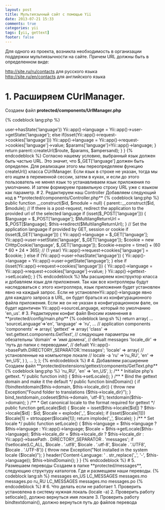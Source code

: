 ```yaml
---
layout: post
title: Мультиязычный сайт с помощью Yii
date: 2013-07-21 15:33
comments: true
categories: yii
tags: [yii, gettext]
footer: false
---
```


Для одного из проекта, возникла необходимость в организации поддержки мультиязычности на сайте. Причем URL должны быть в определенном виде:

http://site.ru/ru/contacts для русского языка    
http://site.ru/en/contacts для английского языка 

<!-- more -->

# 1. Расширяем CUrlManager.

Создаем файл **protected/components/UrlManager.php**

{% codeblock lang:php %}
<?php

class UrlManager extends CUrlManager {

    public function createUrl($route,$params=array(),$ampersand='&')
    {
        if (!isset($params['language'])) {
            if (Yii::app()->user->hasState('language'))
                Yii::app()->language = Yii::app()->user->getState('language');
            else if(isset(Yii::app()->request->cookies['language']))
                Yii::app()->language = Yii::app()->request->cookies['language']->value;
            $params['language']=Yii::app()->language;
        }
        return parent::createUrl($route, $params, $ampersand);
    }

}
{% endcodeblock %}

Согласно нашему условию, выбранный язык должен быть частью URL. Это значит, что $_GET['language'] должен быть определен. Для реализации этого мы переопределяем функцию createUrl() класса CUrlManager. Если язык в строке не указан, тогда мы его ищем в переменной сессии, затем в куках, и если до этого пользователь не менял язык то устанавливаем язык приложения по умолчанию. И затем формируем правильную строку URL уже с языком как параметр. 

# 2. Редактируем наш Controller

Добавляем следующий код в **protected/components/Controller.php**

{% codeblock lang:php %}
public function __construct($id, $module = null) {
    parent::__construct($id, $module);

    // If there is a post-request, redirect the application to the provided url of the selected language
    if (isset($_POST['language'])) {
        $language = $_POST['language'];
        $MultilangReturnUrl = $_POST[$language];
        $this->redirect($MultilangReturnUrl);
    }

    // Set the application language if provided by GET, session or cookie
    if (isset($_GET['language'])) {
        Yii::app()->language = $_GET['language'];
        Yii::app()->user->setState('language', $_GET['language']);
        $cookie = new CHttpCookie('language', $_GET['language']);
        $cookie->expire = time() + (60 * 60 * 24 * 365); // (1 year)
        Yii::app()->request->cookies['language'] = $cookie;
    } else if (Yii::app()->user->hasState('language')) {
        Yii::app()->language = Yii::app()->user->getState('language');
    } else if (isset(Yii::app()->request->cookies['language'])) {
        Yii::app()->language = Yii::app()->request->cookies['language']->value;
    }

    Yii::app()->gettext->setLocale();
}
{% endcodeblock %}

Мы расширяем конструктор класса и добавляем язык для приложения. Так как все контроллеры будут наследоваться с этого контроллера, язык приложения будет установлен явно на каждый запрос.
Если не установленYii::app()->language явно для каждого запроса в URL, он будет браться из конфигурационного файла приложения. Если же он не указан в конфигурационном фале, он будет идентичен Yii::app()->sourceLanguage, который по умолчанию 'en_us'. 

# 3. Редактируем конфиг файл

Вносим изменения в **protected/config/main.php**

{% codeblock lang:sh %}
return array(
    ...
    'sourceLanguage'=>'en',
    'language' => 'ru',
    ...
    
    // application components
    'components' => array(
        'gettext' => array(
            'class' => 'ext.gettext.components.GetText',
            
            // следующие параметры не обезательны
            'domain' => 'имя домена', // defualt messages
            'locale_dir' => 'путь до папки с переводами', // defualt Yii::app()->basePath.DIRECTORY_SEPARATOR.'messages';
            'locale' => array(
                // установленные на компьютере локале
                // locale -a
                'ru' =>'ru_RU',
                'en' => 'en_US',
             ) 
        ),        
        ...
    );
);
{% endcodeblock %}

# 4. Добавляем расширение

Создаем файл **protected/extensions/gettext/components/GetText.php**

{% codeblock lang:php %}
<?php

class GetText extends CApplicationComponent
{
    /**
     * @var GetText domain.
     */
    public $domain = 'messages';

    /**
     * @var Language in yii.
     */
    public $language;

    /**
     * @var Directory containing gettext messages.
     */
    public $locale_dir;

    /**
     * @var array locale (locale -a)
     */
    public $locale = array(
        'ru' => 'ru_RU',
        'en' => 'en_US',
    );

    /**
     * Initialize php's gettext.
     */
    public function init()
    {
        $this->setLocale();
    }

    /**
     * Bind the gettext domain and make it the default
     */
    public function bindDomain()
    {
        if (!bindtextdomain($this->domain, $this->locale_dir)) {
            throw new Exception("Found folder to translations {$this->locale_dir}");
        }
        bind_textdomain_codeset($this->domain, 'utf-8');
        textdomain($this->domain);
    }

    /**
     * Get canonical locale to the format required for gettext
     */
    public function getLocale($id)
    {
        $locale = isset($this->locale[$id]) ? $this->locale[$id] : $id;
        $locale = explode('_', $locale);
        if (isset($locale[1])) $locale[1] = strtoupper($locale[1]);
        return implode('_', $locale);
    }

    /**
     * Set locale
     */
    public function setLocale()
    {
        $this->language = $this->language ? $this->language : Yii::app()->language;
        $locale = $this->getLocale($this->language);

        $this->locale_dir = $this->locale_dir ? $this->locale_dir : Yii::app()->basePath . DIRECTORY_SEPARATOR . 'messages';

        if (!setlocale(LC_ALL, $locale . '.utf8', $locale . '.utf-8', $locale . '.UTF8', $locale . '.UTF-8')) {
            throw new Exception("Not installed in the system locale {$locale}");
        }

        header('Content-Language: ' . str_replace('_', '-', $this->language));
        $this->bindDomain();
    }

}
{% endcodeblock %}

# 5. Размешаем переводы

Создаем в папке **protected/messages**, следующию структуру каталогов. Где и размещаем наши переводы.

{% codeblock lang:sh %}
messages
        en_US
             LC_MESSAGES
                      messages.mo
                      messages.po  
        ru_RU
             LC_MESSAGES
                      messages.mo
                      messages.po  
{% endcodeblock %}

# 6. Что делать если не работает

1. Проверить установлена в систему нужная локаль (locale -a)
2. Проверить работу setlocale(), должно вернуться имя локале
3. Проверить работу bindtextdomain(), должно вернуться путь до файлов перевода
